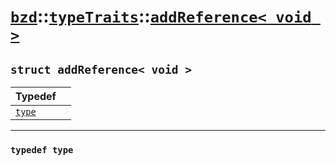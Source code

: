 # [`bzd`](../../../index.md)::[`typeTraits`](../../index.md)::[`addReference< void >`](../index.md)

## `struct addReference< void >`


|Typedef||
|:---|:---|
|[`type`](./index.md)||
------
### `typedef type`

